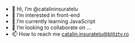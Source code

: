 - 👋 Hi, I’m @catalininsuratelu
- 👀 I’m interested in front-end
- 🌱 I’m currently learning JavaScript
- 💞️ I’m looking to collaborate on ...
- 📫 How to reach me catalin.insuratelu@blitztv.ro

<!---
catalininsuratelu/catalininsuratelu is a ✨ special ✨ repository because its `README.md` (this file) appears on your GitHub profile.
You can click the Preview link to take a look at your changes.
--->
